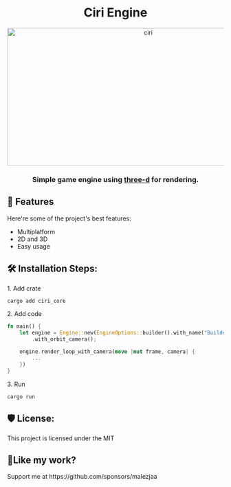 <h1 align="center" id="title">Ciri Engine</h1>

<p align="center"><img src="https://socialify.git.ci/malezjaa/ciri/image?custom_language=Rust&issues=1&language=1&name=1&owner=1&pulls=1&stargazers=1&theme=Auto" alt="ciri" width="640" height="320" /></p>
<h3 id="description" align="center">Simple game engine using <a href="https://github.com/asny/three-d">three-d</a> for rendering.</h3>

<h2>🧐 Features</h2>

Here're some of the project's best features:

* Multiplatform
* 2D and 3D
* Easy usage

<h2>🛠️ Installation Steps:</h2>

<p>1. Add crate</p>

```
cargo add ciri_core
```

<p>2. Add code</p>

```rust
fn main() {
    let engine = Engine::new(EngineOptions::builder().with_name("Builder Example").build())
        .with_orbit_camera();

    engine.render_loop_with_camera(move |mut frame, camera| {
        ...
    })
}
```

<p>3. Run</p>

```
cargo run
```

<h2>🛡️ License:</h2>

This project is licensed under the MIT

<h2>💖Like my work?</h2>

<p>Support me at https://github.com/sponsors/malezjaa</p>
